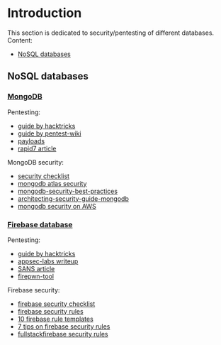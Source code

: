 # Introduction

This section is dedicated to security/pentesting of different databases.
Content:
* [NoSQL databases](#nosql-databases)

## NoSQL databases

### [MongoDB](https://www.mongodb.com/)

Pentesting:
- [guide by hacktricks](https://book.hacktricks.xyz/pentesting/27017-27018-mongodb)
- [guide by pentest-wiki](https://github.com/nixawk/pentest-wiki/blob/master/2.Vulnerability-Assessment/Database-Assessment/mongodb/mongodb_hacking.md)
- [payloads](https://github.com/swisskyrepo/PayloadsAllTheThings/tree/master/NoSQL%20Injection#mongodb-payloads)
- [rapid7 article](https://www.rapid7.com/blog/post/2016/07/28/pentesting-in-the-real-world-going-bananas-with-mongodb/)

MongoDB security:
- [security checklist](https://docs.mongodb.com/manual/administration/security-checklist/)
- [mongodb atlas security](https://docs.atlas.mongodb.com/setup-cluster-security/)
- [mongodb-security-best-practices](https://www.mongodb.com/security-best-practices)
- [architecting-security-guide-mongodb](https://severalnines.com/database-blog/architecting-security-guide-mongodb)
- [mongodb security on AWS](https://docs.aws.amazon.com/quickstart/latest/mongodb/security.html)

### [Firebase database](https://firebase.google.com/docs/database)

Pentesting:
- [guide by hacktricks](https://book.hacktricks.xyz/pentesting/pentesting-web/buckets/firebase-database)
- [appsec-labs writeup](https://appsec-labs.com/portal/firebase-applications-the-untold-attack-surface/)
- [SANS article](https://www.sans.org/blog/firebase-google-cloud-s-evil-twin-condensed/)
- [firepwn-tool](https://github.com/0xbigshaq/firepwn-tool)

Firebase security:
- [firebase security checklist](https://firebase.google.com/support/guides/security-checklist)
- [firebase security rules](https://firebase.google.com/docs/rules)
- [10 firebase rule templates](https://medium.com/@juliomacr/10-firebase-realtime-database-rule-templates-d4894a118a98)
- [7 tips on firebase security rules](https://firebase.googleblog.com/2019/03/firebase-security-rules-admin-sdk-tips.html)
- [fullstackfirebase security rules](https://www.fullstackfirebase.com/realtime-database/security-rules)
